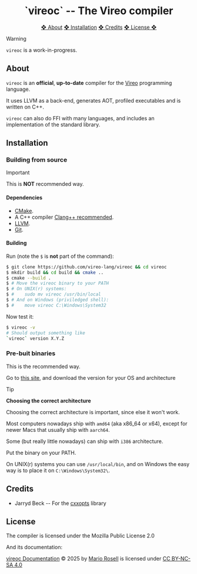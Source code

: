 <div align="center">
    <h1>`vireoc` -- The Vireo compiler</h1>
</div>

<p align="center">
    <a href="#about">❖ About</a>
    <a href="#installation">❖ Installation</a>
    <a href="#credits">❖ Credits</a>
    <a href="#license">❖ License ❖</a>
</p>

> [!WARNING]
> `vireoc` is a work-in-progress.

## About ##

`vireoc` is an **official**, **up-to-date** compiler for the
[Vireo](https://vireo-lang.github.io) programming language.

It uses LLVM as a back-end, generates AOT, profiled executables and is
written on C++.

`vireoc` can also do FFI with many languages, and includes an implementation of
the standard library.

## Installation ##

### Building from source ###

> [!IMPORTANT]
> This is **NOT** recommended way.

#### Dependencies ####

- [CMake](https://cmake.org/).
- A C++ compiler [Clang++ recommended](https://clang.llvm.org/).
- [LLVM](https://llvm.org).
- [Git](httpps:/git-scm.org).

#### Building ####

Run (note the `$` is **not** part of the command):

```bash
$ git clone https://github.com/vireo-lang/vireoc && cd vireoc
$ mkdir build && cd build && cmake ..
$ cmake --build .
$ # Move the vireoc binary to your PATH
$ # On UNIX(r) systems:
$ #    sudo mv vireoc /usr/bin/local
$ # And on Windows (priviledged shell):
$ #    move vireoc C:\Windows\System32
```

Now test it:

```bash
$ vireoc -v
# Should output something like
`vireoc` version X.Y.Z
```

### Pre-buit binaries ###

This is the recommended way.

Go to [this site](https://github.com/vireo-lang/vireoc/releases), and download the
version for your OS and architecture

> [!TIP]
> **Choosing the correct architecture**
>
> Choosing the correct architecture is important, since else it won't work.
>
> Most computers nowadays ship with `amd64` (aka x86_64 or x64), except for
> newer Macs that usually ship with `aarch64`.
>
> Some (but really little nowadays) can ship with `i386` architecture.

Put the binary on your PATH.

On UNIX(r) systems you can use `/usr/local/bin`, and on Windows the easy way is
to place it on `C:\Windows\System32\`.

## Credits ##

- Jarryd Beck -- For the [cxxopts](https://github.com/jarro2783/cxxopts/) library

## License ##

The compiler is licensed under the Mozilla Public License 2.0

And its documentation:

<a href="https://github.com/vireo-lang/vireo-docs">vireoc Documentation</a> © 2025 by <a href="https://github.com/mar1lusk1">Mario Rosell</a> is licensed under <a href="https://creativecommons.org/licenses/by-nc-sa/4.0/">CC BY-NC-SA 4.0</a><img src="https://mirrors.creativecommons.org/presskit/icons/cc.svg" alt="" style="max-width: 1em;max-height:1em;margin-left: .2em;"><img src="https://mirrors.creativecommons.org/presskit/icons/by.svg" alt="" style="max-width: 1em;max-height:1em;margin-left: .2em;"><img src="https://mirrors.creativecommons.org/presskit/icons/nc.svg" alt="" style="max-width: 1em;max-height:1em;margin-left: .2em;"><img src="https://mirrors.creativecommons.org/presskit/icons/sa.svg" alt="" style="max-width: 1em;max-height:1em;margin-left: .2em;">
